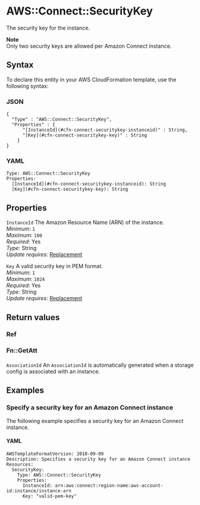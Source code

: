 # AWS::Connect::SecurityKey<a name="aws-resource-connect-securitykey"></a>

The security key for the instance\.

**Note**  
Only two security keys are allowed per Amazon Connect instance\.

## Syntax<a name="aws-resource-connect-securitykey-syntax"></a>

To declare this entity in your AWS CloudFormation template, use the following syntax:

### JSON<a name="aws-resource-connect-securitykey-syntax.json"></a>

```
{
  "Type" : "AWS::Connect::SecurityKey",
  "Properties" : {
      "[InstanceId](#cfn-connect-securitykey-instanceid)" : String,
      "[Key](#cfn-connect-securitykey-key)" : String
    }
}
```

### YAML<a name="aws-resource-connect-securitykey-syntax.yaml"></a>

```
Type: AWS::Connect::SecurityKey
Properties:
  [InstanceId](#cfn-connect-securitykey-instanceid): String
  [Key](#cfn-connect-securitykey-key): String
```

## Properties<a name="aws-resource-connect-securitykey-properties"></a>

`InstanceId` <a name="cfn-connect-securitykey-instanceid"></a>
The Amazon Resource Name \(ARN\) of the instance\.  
_Minimum_: `1`  
_Maximum_: `100`  
_Required_: Yes  
_Type_: String  
_Update requires_: [Replacement](https://docs.aws.amazon.com/AWSCloudFormation/latest/UserGuide/using-cfn-updating-stacks-update-behaviors.html#update-replacement)

`Key` <a name="cfn-connect-securitykey-key"></a>
A valid security key in PEM format\.  
_Minimum_: `1`  
_Maximum_: `1024`  
_Required_: Yes  
_Type_: String  
_Update requires_: [Replacement](https://docs.aws.amazon.com/AWSCloudFormation/latest/UserGuide/using-cfn-updating-stacks-update-behaviors.html#update-replacement)

## Return values<a name="aws-resource-connect-securitykey-return-values"></a>

### Ref<a name="aws-resource-connect-securitykey-return-values-ref"></a>

### Fn::GetAtt<a name="aws-resource-connect-securitykey-return-values-fn--getatt"></a>

#### <a name="aws-resource-connect-securitykey-return-values-fn--getatt-fn--getatt"></a>

`AssociationId` <a name="AssociationId-fn::getatt"></a>
An `AssociationId` is automatically generated when a storage config is associated with an instance\.

## Examples<a name="aws-resource-connect-securitykey--examples"></a>

### Specify a security key for an Amazon Connect instance<a name="aws-resource-connect-securitykey--examples--Specify_a_security_key_for_an_Amazon_Connect_instance"></a>

The following example specifies a security key for an Amazon Connect instance\.

#### YAML<a name="aws-resource-connect-securitykey--examples--Specify_a_security_key_for_an_Amazon_Connect_instance--yaml"></a>

```
AWSTemplateFormatVersion: 2010-09-09
Description: Specifies a security key for an Amazon Connect instance
Resources:
  SecurityKey:
    Type: AWS::Connect::SecurityKey
    Properties:
      InstanceId: arn:aws:connect:region-name:aws-account-id:instance/instance-arn
      Key: "valid-pem-key"
```
